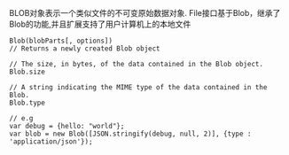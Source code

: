 BLOB对象表示一个类似文件的不可变原始数据对象. File接口基于Blob，继承了Blob的功能,并且扩展支持了用户计算机上的本地文件
```JS
Blob(blobParts[, options])
// Returns a newly created Blob object

// The size, in bytes, of the data contained in the Blob object.
Blob.size 

// A string indicating the MIME type of the data contained in the Blob.
Blob.type 

// e.g
var debug = {hello: "world"};
var blob = new Blob([JSON.stringify(debug, null, 2)], {type : 'application/json'});
```